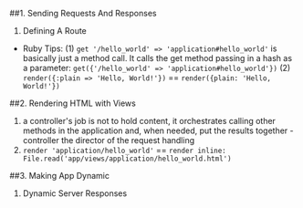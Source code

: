 ##1. Sending Requests And Responses
1. Defining A Route
  - Ruby Tips:
    (1) `get '/hello_world' => 'application#hello_world'` is basically just a method call. 
    It calls the get method passing in a hash as a parameter: 
      `get({'/hello_world' => 'application#hello_world'})`
    (2) `render({:plain => 'Hello, World!'})` == `render({plain: 'Hello, World!'})`

##2. Rendering HTML with Views
1. a controller's job is not to hold content, it orchestrates calling other methods in the application 
   and, when needed, put the results together - controller the director of the request handling
2. `render 'application/hello_world'` ==  `render inline: File.read('app/views/application/hello_world.html')`

##3. Making App Dynamic
1. Dynamic Server Responses